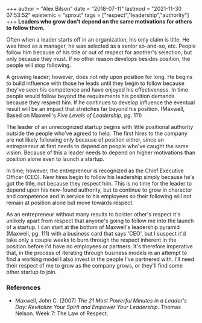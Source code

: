 +++
author = "Alex Bilson"
date = "2018-07-11"
lastmod = "2021-11-30 07:53:52"
epistemic = "sprout"
tags = ["respect","leadership","authority"]
+++
**Leaders who grow don't depend on the same motivations for others to follow them.**

Often when a leader starts off in an organization, his only claim is title.  He was hired as a manager, he was selected as a senior so-and-so, etc.  People follow him because of his title or out of respect for another's selection, but only because they must.  If no other reason develops besides position, the people will stop following.

A growing leader; however, does not rely upon position for long.  He begins to build influence with those he leads until they begin to follow because they've seen his competence and have enjoyed his effectiveness.  In time people would follow beyond the requirements his position demands because they respect him.  If he continues to develop influence the eventual result will be an impact that stretches far beyond his position. (Maxwell, Based on Maxwell's _Five Levels of Leadership_, pg. 111)

The leader of an unrecognized startup begins with little positional authority outside the people who've agreed to help.  The first hires to the company are not likely following only because of position either, since an entrepreneur at first needs to depend on people who've caught the same vision.  Because of this a leader needs to depend on higher motivations than position alone even to launch a startup.

In time; however, the entrepreneur is recognized as the Chief Executive Officer (CEO).  New hires begin to follow his leadership simply because he's got the title, not because they respect him.  This is no time for the leader to depend upon his new-found authority, but to continue to grow in character and competence and in service to his employees so their following will not remain at position alone but move towards respect.

As an entrepreneur without many results to bolster other's respect it's unlikely apart from respect that anyone's going to follow me into the launch of a startup.  I can start at the bottom of Maxwell's leadership pyramid (Maxwell, pg. 111) with a business card that says 'CEO', but I suspect it'd take only a couple weeks to burn through the respect inherent in the position before I'd have no employees or partners.  It's therefore imperative that, in the process of iterating through business models in an attempt to find a working model I also invest in the people I've partnered with.  I'll need their respect of me to grow as the company grows, or they'll find some other startup to join.

### References

- Maxwell, John C. (2007) _The 21 Most Powerful Minutes in a Leader's Day: Revitalize Your Spirit and Empower Your Leadership_. Thomas Nelson. Week 7: The Law of Respect.
